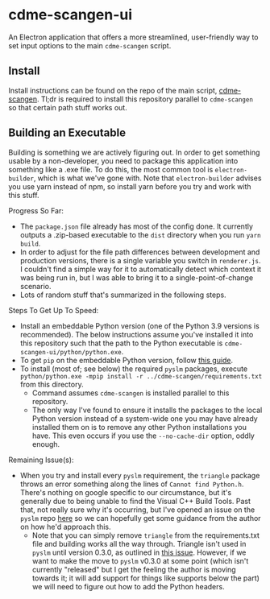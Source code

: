 # cdme-scangen-ui
An Electron application that offers a more streamlined, user-friendly way to set input options to the main `cdme-scangen` script.

## Install
Install instructions can be found on the repo of the main script, [cdme-scangen](https://github.com/osu-cdme/cdme-scangen). Tl;dr is required to install this repository parallel to `cdme-scangen` so that certain path stuff works out.

## Building an Executable
Building is something we are actively figuring out. In order to get something usable by a non-developer, you need to package this application into something like a .exe file. To do this, the most common tool is `electron-builder`, which is what we've gone with. Note that `electron-builder` advises you use yarn instead of npm, so install yarn before you try and work with this stuff.

Progress So Far:
- The `package.json` file already has most of the config done. It currently outputs a .zip-based executable to the `dist` directory when you run `yarn build`. 
- In order to adjust for the file path differences between development and production versions, there is a single variable you switch in `renderer.js`. I couldn't find a simple way for it to automatically detect which context it was being run in, but I was able to bring it to a single-point-of-change scenario.
- Lots of random stuff that's summarized in the following steps.

Steps To Get Up To Speed:
- Install an embeddable Python version (one of the Python 3.9 versions is recommended). The below instructions assume you've installed it into this repository such that the path to the Python executable is `cdme-scangen-ui/python/python.exe`.
- To get `pip` on the embeddable Python version, follow [this guide](https://www.christhoung.com/2018/07/15/embedded-python-windows/). 
- To install (most of; see below) the required `pyslm` packages, execute `python/python.exe -mpip install -r ../cdme-scangen/requirements.txt` from this directory.
  - Command assumes `cdme-scangen` is installed parallel to this repository.
  - The only way I've found to ensure it installs the packages to the local Python version instead of a system-wide one you may have already installed them on is to remove any other Python installations you have. This even occurs if you use the `--no-cache-dir` option, oddly enough.

Remaining Issue(s):
- When you try and install every `pyslm` requirement, the `triangle` package throws an error something along the lines of `Cannot find Python.h`. There's nothing on google specific to our circumstance, but it's generally due to being unable to find the Visual C++ Build Tools. Past that, not really sure why it's occurring, but I've opened an issue on the `pyslm` repo [here](https://github.com/drlukeparry/pyslm/issues/11) so we can hopefully get some guidance from the author on how he'd approach this.
  - Note that you can simply remove `triangle` from the requirements.txt file and building works all the way through. Triangle isn't used in `pyslm` until version 0.3.0, as outlined in [this issue](https://github.com/drlukeparry/pyslm/issues/11). However, if we want to make the move to `pyslm` v0.3.0 at some point (which isn't currently "released" but I get the feeling the author is moving towards it; it will add support for things like supports below the part) we will need to figure out how to add the Python headers. 
